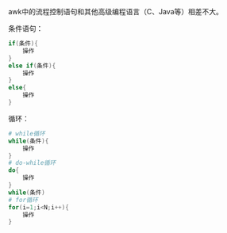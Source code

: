 awk中的流程控制语句和其他高级编程语言（C、Java等）相差不大。

条件语句：

``` awk
if(条件){
    操作
}
else if(条件){
    操作
}
else{
    操作
}
```

循环：

``` awk
# while循环
while(条件){
    操作
}
# do-while循环
do{
    操作
}
while(条件)
# for循环
for(i=1;i<N;i++){
    操作
}
```



